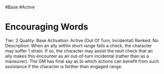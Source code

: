 #Base 
#Active 

# Encouraging Words
Tier: 2
Quality: Base
Activation: Active (Out Of Turn, Incidental)
Ranked: No
Description: When an ally within short range fails a check, the character may suffer 1 strain. If so, the character may assist the next check that an ally makes this encounter as an out-of-turn incidental (rather than as a maneuver). The GM has final say as to which actions can benefit from such assistance if the character is farther than engaged range.